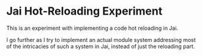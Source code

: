 # Jai Hot-Reloading Experiment
This is an experiment with implementing a code hot reloading in Jai.

I go further as I try to implement an actual module system addressing most of the intricacies of such a system in Jai, instead of just the reloading part.
